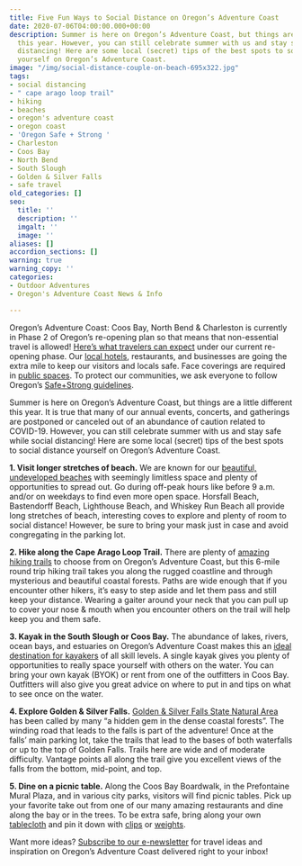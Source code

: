 ```yaml
---
title: Five Fun Ways to Social Distance on Oregon’s Adventure Coast
date: 2020-07-06T04:00:00.000+00:00
description: Summer is here on Oregon’s Adventure Coast, but things are a little different
  this year. However, you can still celebrate summer with us and stay safe while social
  distancing! Here are some local (secret) tips of the best spots to social distance
  yourself on Oregon’s Adventure Coast.
image: "/img/social-distance-couple-on-beach-695x322.jpg"
tags:
- social distancing
- " cape arago loop trail"
- hiking
- beaches
- oregon's adventure coast
- oregon coast
- 'Oregon Safe + Strong '
- Charleston
- Coos Bay
- North Bend
- South Slough
- Golden & Silver Falls
- safe travel
old_categories: []
seo:
  title: ''
  description: ''
  imgalt: ''
  image: ''
aliases: []
accordion_sections: []
warning: true
warning_copy: ''
categories:
- Outdoor Adventures
- Oregon's Adventure Coast News & Info

---
```

Oregon’s Adventure Coast: Coos Bay, North Bend & Charleston is currently in Phase 2 of Oregon’s re-opening plan so that means that non-essential travel is allowed! [Here’s what travelers can expect](https://www.oregonsadventurecoast.com/blog/ready.set.adventure-what-travelers-can-expect-as-we-reopen-oregon-s-adventure-coast/) under our current re-opening phase. Our [local hotels](https://www.oregonsadventurecoast.com/blog/how-hotels-on-oregon-s-adventure-coast-are-keeping-guests-safe/), restaurants, and businesses are going the extra mile to keep our visitors and locals safe. Face coverings are required in [public spaces](https://sharedsystems.dhsoha.state.or.us/DHSForms/Served/le2288K.pdf). To protect our communities, we ask everyone to follow Oregon’s [Safe+Strong guidelines](https://govstatus.egov.com/reopening-oregon).

Summer is here on Oregon’s Adventure Coast, but things are a little different this year. It is true that many of our annual events, concerts, and gatherings are postponed or canceled out of an abundance of caution related to COVID-19. However, you can still celebrate summer with us and stay safe while social distancing! Here are some local (secret) tips of the best spots to social distance yourself on Oregon’s Adventure Coast.

**1. Visit longer stretches of beach.** We are known for our [beautiful, undeveloped beaches](https://www.oregonsadventurecoast.com/undeveloped-beaches/) with seemingly limitless space and plenty of opportunities to spread out. Go during off-peak hours like before 9 a.m. and/or on weekdays to find even more open space. Horsfall Beach, Bastendorff Beach, Lighthouse Beach, and Whiskey Run Beach all provide long stretches of beach, interesting coves to explore and plenty of room to social distance! However, be sure to bring your mask just in case and avoid congregating in the parking lot.

**2. Hike along the Cape Arago Loop Trail.** There are plenty of [amazing hiking trails](https://www.oregonsadventurecoast.com/hiking-walking/) to choose from on Oregon’s Adventure Coast, but this 6-mile round trip hiking trail takes you along the rugged coastline and through mysterious and beautiful coastal forests. Paths are wide enough that if you encounter other hikers, it’s easy to step aside and let them pass and still keep your distance. Wearing a gaiter around your neck that you can pull up to cover your nose & mouth when you encounter others on the trail will help keep you and them safe.

**3. Kayak in the South Slough or Coos Bay.** The abundance of lakes, rivers, ocean bays, and estuaries on Oregon’s Adventure Coast makes this an [ideal destination for kayakers](https://www.oregonsadventurecoast.com/water-recreation/) of all skill levels. A single kayak gives you plenty of opportunities to really space yourself with others on the water. You can bring your own kayak (BYOK) or rent from one of the outfitters in Coos Bay. Outfitters will also give you great advice on where to put in and tips on what to see once on the water.

**4. Explore Golden & Silver Falls.** [Golden & Silver Falls State Natural Area](https://www.oregonsadventurecoast.com/blog/2016-02-05-adventure-spotlight-golden-and-silver-falls/) has been called by many “a hidden gem in the dense coastal forests”. The winding road that leads to the falls is part of the adventure! Once at the falls’ main parking lot, take the trails that lead to the bases of both waterfalls or up to the top of Golden Falls. Trails here are wide and of moderate difficulty. Vantage points all along the trail give you excellent views of the falls from the bottom, mid-point, and top.

**5. Dine on a picnic table.** Along the Coos Bay Boardwalk, in the Prefontaine Mural Plaza, and in various city parks, visitors will find picnic tables. Pick up your favorite take out from one of our many amazing restaurants and dine along the bay or in the trees. To be extra safe, bring along your own [tablecloth](https://amzn.to/39NFZVw) and pin it down with [clips](https://amzn.to/37GCBdG) or [weights](https://amzn.to/2vOlhGk).

Want more ideas? [Subscribe to our e-newsletter](http://eepurl.com/dhUxmX) for travel ideas and inspiration on Oregon’s Adventure Coast delivered right to your inbox!